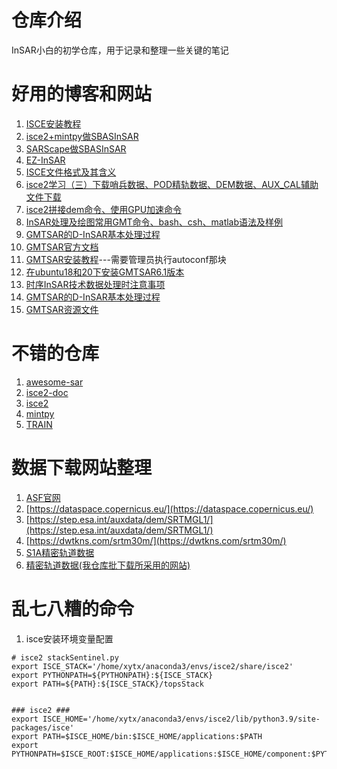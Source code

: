 # 仓库介绍
InSAR小白的初学仓库，用于记录和整理一些关键的笔记

# 好用的博客和网站

1.   [ISCE安装教程](https://blog.csdn.net/qq_27386899/article/details/126464150)
2.   [isce2+mintpy做SBASInSAR](https://blog.csdn.net/m0_51395393/article/details/138506284)
3.   [SARScape做SBASInSAR](https://mp.weixin.qq.com/s/94X4CMheUSxUgg3Rv2l9og)
4.   [EZ-InSAR](https://mp.weixin.qq.com/s/Vkaxj1SBZsBCtyphFsSIdQ)
5.   [ISCE文件格式及其含义](https://blog.csdn.net/qq_27386899/article/details/128311011)
6.   [isce2学习（三）下载哨兵数据、POD精轨数据、DEM数据、AUX_CAL辅助文件下载](https://blog.csdn.net/QJBMFCH/article/details/124060861)
7.   [isce2拼接dem命令、使用GPU加速命令](https://blog.csdn.net/m0_60086135/article/details/124752577 )
8.   [InSAR处理及绘图常用GMT命令、bash、csh、matlab语法及样例](https://blog.csdn.net/river__C/article/details/123412334)
9.   [GMTSAR的D-InSAR基本处理过程](https://blog.csdn.net/m0_60086135/article/details/122354521)
10.   [GMTSAR官方文档](https://gmtsar.github.io/documentation/)
11.   [GMTSAR安装教程](https://github.com/gmtsar/gmtsar/wiki/)---需要管理员执行autoconf那块
12.   [在ubuntu18和20下安装GMTSAR6.1版本](https://blog.csdn.net/m0_60086135/article/details/124710336?spm=1001.2014.3001.5506)
13.   [时序InSAR技术数据处理时注意事项](https://mp.weixin.qq.com/s/_NzvH-D3i3U5Ke-sl5DUjg)
14.   [GMTSAR的D-InSAR基本处理过程](https://blog.csdn.net/m0_60086135/article/details/122354521#:~:text=GMTSAR%E7%9A%84D-InSAR%E5%9F%BA%E6%9C%AC%E5%A4%84%E7%90%86%E8%BF%87%E7%A8%8B%201%201.%E5%87%86%E5%A4%87raw%20%E6%96%87%E4%BB%B6%E5%A4%B9%20%E5%9C%A8ASF%E5%AE%98%E7%BD%91%E4%B8%8B%E8%BD%BD%20%E5%93%A8%E5%85%B5%20%E6%95%B0%E6%8D%AE%E5%92%8C%E5%93%A5%E7%99%BD%E5%B0%BC%E5%AE%98%E7%BD%91%E4%B8%8B%E8%BD%BD%E8%BD%A8%E9%81%93%E6%95%B0%E6%8D%AE%20ASF%E4%B8%8B%E8%BD%BD%E5%93%A8%E5%85%B5%E6%95%B0%E6%8D%AE%E5%AE%98%E7%BD%91,4%204.%E8%BF%90%E8%A1%8Cp2p_S1_TOPS_Frame.csh%E5%91%BD%E4%BB%A4%20%E8%BF%90%E8%A1%8C%E8%BF%99%E4%B8%AA%E5%91%BD%E4%BB%A4%E5%8D%B3%E5%8F%AF%20...%205%205.%E8%BE%93%E5%87%BA%E7%BB%93%E6%9E%9C%E4%B8%BB%E8%A6%81%E5%9C%A8merge%E6%96%87%E4%BB%B6%E5%A4%B9%20merge%E4%B8%BB%E8%A6%81%E8%BE%93%E5%87%BA%E5%A6%82%E4%B8%8B%E5%9B%BE%E7%9A%84%E6%96%87%E4%BB%B6%20)
15.   [GMTSAR资源文件](https://topex.ucsd.edu/gmtsar/tar/)

# 不错的仓库

1.   [awesome-sar](https://github.com/2lambda123/awesome-sar)
2.   [isce2-doc](https://github.com/isce-framework/isce2-docs)
3.   [isce2](https://github.com/isce-framework/isce2)
4.   [mintpy](https://github.com/insarlab/MintPy)
5.   [TRAIN](https://github.com/dbekaert/TRAIN)

# 数据下载网站整理

1.   [ASF官网](https://search.asf.alaska.edu/#/?maxResults=250)
2.   [https://dataspace.copernicus.eu/](https://dataspace.copernicus.eu/)
3.   [https://step.esa.int/auxdata/dem/SRTMGL1/](https://step.esa.int/auxdata/dem/SRTMGL1/)
4.   [https://dwtkns.com/srtm30m/](https://dwtkns.com/srtm30m/)
5.   [S1A精密轨道数据](http://step.esa.int/auxdata/orbits/Sentinel-1/POEORB/S1A/)
6.   [精密轨道数据(我仓库批下载所采用的网站)](https://s1qc.asf.alaska.edu/aux_poeorb/)

# 乱七八糟的命令

1.   isce安装环境变量配置

```
# isce2 stackSentinel.py
export ISCE_STACK='/home/xytx/anaconda3/envs/isce2/share/isce2'
export PYTHONPATH=${PYTHONPATH}:${ISCE_STACK}
export PATH=${PATH}:${ISCE_STACK}/topsStack


### isce2 ###
export ISCE_HOME='/home/xytx/anaconda3/envs/isce2/lib/python3.9/site-packages/isce'
export PATH=$ISCE_HOME/bin:$ISCE_HOME/applications:$PATH
export PYTHONPATH=$ISCE_ROOT:$ISCE_HOME/applications:$ISCE_HOME/component:$PYTHONPATH
```

